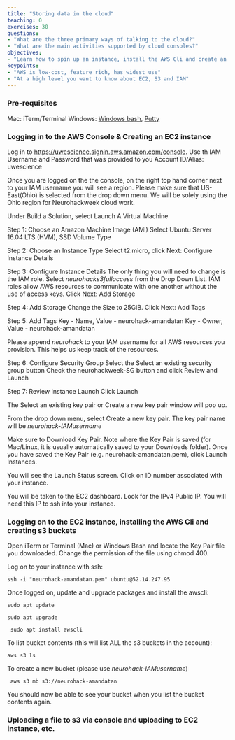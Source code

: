 ```yaml
---
title: "Storing data in the cloud"
teaching: 0
exercises: 30
questions:
- "What are the three primary ways of talking to the cloud?"
- "What are the main activities supported by cloud consoles?"
objectives:
- "Learn how to spin up an instance, install the AWS Cli and create an s3 bucket"
keypoints:
- "AWS is low-cost, feature rich, has widest use"
- "At a high level you want to know about EC2, S3 and IAM"
---
```


### Pre-requisites
Mac: iTerm/Terminal 
Windows: [Windows bash](https://docs.microsoft.com/en-us/windows/wsl/install-win10), [Putty](https://www.putty.org)

### Logging in to the AWS Console & Creating an EC2 instance
Log in to https://uwescience.signin.aws.amazon.com/console. Use th IAM Username and Password that was provided to you Account ID/Alias: uwescience

Once you are logged on the the console, on the right top hand corner next to your IAM username you will see a region. Please make sure that US-East(Ohio) is selected from the drop down menu. We will be solely using the Ohio region for Neurohackweek cloud work. 

Under Build a Solution, select Launch A Virtual Machine

Step 1: Choose an Amazon Machine Image (AMI)
Select Ubuntu Server 16.04 LTS (HVM), SSD Volume Type 

Step 2: Choose an Instance Type
Select t2.micro, click Next: Configure Instance Details

Step 3: Configure Instance Details
The only thing you will need to change is the IAM role. Select  *neurohacks3fullaccess* from the Drop Down List. IAM roles allow AWS resources to communicate with one another without the use of access keys. Click Next: Add Storage

Step 4: Add Storage
Change the Size to 25GiB. Click Next: Add Tags

Step 5: Add Tags
Key - Name, Value - neurohack-amandatan
Key - Owner, Value - neurohack-amandatan

Please append *neurohack* to your IAM username for all AWS resources you provision. This helps us keep track of the resources. 

Step 6: Configure Security Group
Select the Select an existing security group button 
Check the neurohackweek-SG button and click Review and Launch

Step 7: Review Instance Launch
Click Launch

The Select an existing key pair or Create a new key pair window will pop up.

From the drop down menu, select Create a new key pair. The key pair name will be *neurohack-IAMusername* 

Make sure to Download Key Pair. Note where the Key Pair is saved (for Mac/Linux, it is usually automatically saved to your Downloads folder). Once you have saved the Key Pair (e.g. neurohack-amandatan.pem), click Launch Instances.

You will see the Launch Status screen. Click on ID number associated with your instance. 

You will be taken to the EC2 dashboard. Look for the IPv4 Public IP. You will need this IP to ssh into your instance.  

### Logging on to the EC2 instance, installing the AWS Cli and creating s3 buckets

Open iTerm or Terminal (Mac) or Windows Bash and locate the Key Pair file you downloaded. Change the permission of the file using chmod 400. 

Log on to your instance with ssh: 

``` ssh -i "neurohack-amandatan.pem" ubuntu@52.14.247.95 ```

Once logged on, update and upgrade packages and install the awscli:

``` sudo apt update ```

``` sudo apt upgrade ```

``` sudo apt install awscli```

To list bucket contents (this will list ALL the s3 buckets in the account): 

``` aws s3 ls ```
 
 To create a new bucket (please use *neurohack-IAMusername*)

``` aws s3 mb s3://neurohack-amandatan```

You should now be able to see your bucket when you list the bucket contents again. 

### Uploading a file to s3 via console and uploading to EC2 instance, etc. 






